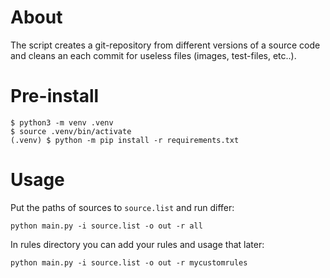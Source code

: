 # About

The script creates a git-repository from different versions of a source code and cleans an each commit for useless files (images, test-files, etc..).

# Pre-install

```
$ python3 -m venv .venv
$ source .venv/bin/activate
(.venv) $ python -m pip install -r requirements.txt
```

# Usage

Put the paths of sources to `source.list` and run differ:  

```
python main.py -i source.list -o out -r all
```

In rules directory you can add your rules and usage that later:

```
python main.py -i source.list -o out -r mycustomrules
```
